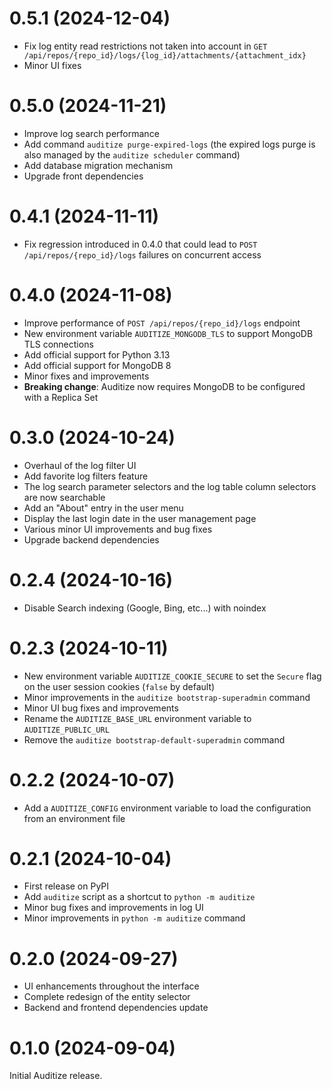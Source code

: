 # 0.5.1 (2024-12-04)

- Fix log entity read restrictions not taken into account in
  `GET /api/repos/{repo_id}/logs/{log_id}/attachments/{attachment_idx}`
- Minor UI fixes

# 0.5.0 (2024-11-21)

- Improve log search performance
- Add command `auditize purge-expired-logs`
  (the expired logs purge is also managed by the `auditize scheduler` command)
- Add database migration mechanism
- Upgrade front dependencies

# 0.4.1 (2024-11-11)

- Fix regression introduced in 0.4.0 that could lead to `POST /api/repos/{repo_id}/logs`
  failures on concurrent access

# 0.4.0 (2024-11-08)

- Improve performance of `POST /api/repos/{repo_id}/logs` endpoint
- New environment variable `AUDITIZE_MONGODB_TLS` to support MongoDB TLS connections
- Add official support for Python 3.13
- Add official support for MongoDB 8
- Minor fixes and improvements
- **Breaking change**: Auditize now requires MongoDB to be configured with a Replica Set

# 0.3.0 (2024-10-24)

- Overhaul of the log filter UI
- Add favorite log filters feature
- The log search parameter selectors and the log table column selectors are now searchable
- Add an "About" entry in the user menu
- Display the last login date in the user management page
- Various minor UI improvements and bug fixes
- Upgrade backend dependencies

# 0.2.4 (2024-10-16)

- Disable Search indexing (Google, Bing, etc...) with noindex

# 0.2.3 (2024-10-11)

- New environment variable `AUDITIZE_COOKIE_SECURE` to set the `Secure` flag on the
  user session cookies (`false` by default)
- Minor improvements in the `auditize bootstrap-superadmin` command
- Minor UI bug fixes and improvements
- Rename the `AUDITIZE_BASE_URL` environment variable to `AUDITIZE_PUBLIC_URL`
- Remove the `auditize bootstrap-default-superadmin` command

# 0.2.2 (2024-10-07)

- Add a `AUDITIZE_CONFIG` environment variable to load the configuration from an environment file

# 0.2.1 (2024-10-04)

- First release on PyPI
- Add `auditize` script as a shortcut to `python -m auditize`
- Minor bug fixes and improvements in log UI
- Minor improvements in `python -m auditize` command

# 0.2.0 (2024-09-27)

- UI enhancements throughout the interface
- Complete redesign of the entity selector
- Backend and frontend dependencies update

# 0.1.0 (2024-09-04)

Initial Auditize release.
